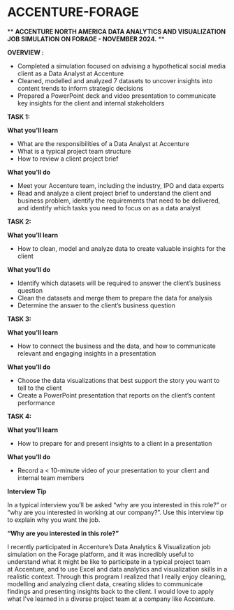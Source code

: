 # ACCENTURE-FORAGE

** **ACCENTURE NORTH AMERICA DATA ANALYTICS AND VISUALIZATION JOB SIMULATION ON FORAGE - NOVEMBER 2024.** **


**OVERVIEW :**

 - Completed a simulation focused on advising a hypothetical social media client as a Data Analyst at Accenture
 - Cleaned, modelled and analyzed 7 datasets to uncover insights into content trends to inform strategic decisions
 - Prepared a PowerPoint deck and video presentation to communicate key insights for the client and internal stakeholders


**TASK 1:** 

**What you'll learn**
 - What are the responsibilities of a Data Analyst at Accenture
 - What is a typical project team structure
 - How to review a client project brief

**What you'll do**
 - Meet your Accenture team, including the industry, IPO and data experts
 - Read and analyze a client project brief to understand the client and business problem, identify the requirements that need to be delivered, and identify which tasks you need to focus on as a data analyst


**TASK 2:**

**What you'll learn**
 - How to clean, model and analyze data to create valuable insights for the client 

**What you'll do**
 - Identify which datasets will be required to answer the client’s business question
 - Clean the datasets and merge them to prepare the data for analysis
 - Determine the answer to the client’s business question


**TASK 3:**

**What you'll learn**
 - How to connect the business and the data, and how to communicate relevant and engaging insights in a presentation

**What you'll do**
 - Choose the data visualizations that best support the story you want to tell to the client
 - Create a PowerPoint presentation that reports on the client’s content performance

**TASK 4:**

**What you'll learn**
 - How to prepare for and present insights to a client in a presentation 

**What you'll do**
 - Record a < 10-minute video of your presentation to your client and internal team members 


**Interview Tip**

In a typical interview you’ll be asked “why are you interested in this role?” or “why are you interested in working at our company?”. Use this interview tip to explain why you want the job.

**“Why are you interested in this role?”**

I recently participated in Accenture’s Data Analytics & Visualization job
simulation on the Forage platform, and it was incredibly useful to understand
what it might be like to participate in a typical project team at Accenture, and
to use Excel and data analytics and visualization skills in a realistic
context. Through this program I realized that I really enjoy cleaning, modelling and
analyzing client data, creating slides to communicate findings and presenting
insights back to the client. I would love to apply what I've learned in
a diverse project team at a company like Accenture. 
